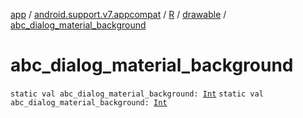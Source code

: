 [app](../../../index.md) / [android.support.v7.appcompat](../../index.md) / [R](../index.md) / [drawable](index.md) / [abc_dialog_material_background](./abc_dialog_material_background.md)

# abc_dialog_material_background

`static val abc_dialog_material_background: `[`Int`](https://kotlinlang.org/api/latest/jvm/stdlib/kotlin/-int/index.html)
`static val abc_dialog_material_background: `[`Int`](https://kotlinlang.org/api/latest/jvm/stdlib/kotlin/-int/index.html)